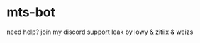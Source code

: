 # mts-bot
need help? join my discord [support](https://discord.gg/DG9b3aVbgS)
leak by lowy & zitiix & weizs
